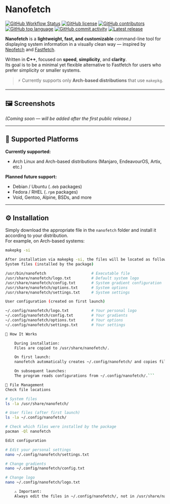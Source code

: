 # Nanofetch

[![GitHub Workflow Status](https://img.shields.io/github/actions/workflow/status/runrakali/nanofetch/ci.yml)](https://github.com/runrakali/nanofetch/actions)
[![GitHub license](https://img.shields.io/github/license/runrakali/nanofetch)](LICENSE)
[![GitHub contributors](https://img.shields.io/github/contributors/runrakali/nanofetch)](https://github.com/runrakali/nanofetch/graphs/contributors)
[![GitHub top language](https://img.shields.io/github/languages/top/runrakali/nanofetch?logo=c)](https://github.com/runrakali/nanofetch)
[![GitHub commit activity](https://img.shields.io/github/commit-activity/m/runrakali/nanofetch)](https://github.com/runrakali/nanofetch/commits)
[![Latest release](https://img.shields.io/github/v/release/runrakali/nanofetch?logo=github)](https://github.com/runrakali/nanofetch/releases)

**Nanofetch** is a **lightweight, fast, and customizable** command-line tool for displaying system information in a visually clean way — inspired by [Neofetch](https://github.com/dylanaraps/neofetch) and [Fastfetch](https://github.com/fastfetch-cli/fastfetch).

Written in **C++**, focused on **speed**, **simplicity**, and **clarity**.  
Its goal is to be a minimal yet flexible alternative to Fastfetch for users who prefer simplicity or smaller systems.

> ⚡ Currently supports only **Arch-based distributions** that use `makepkg`.

---

## 🖼️ Screenshots

_(Coming soon — will be added after the first public release.)_

---

## 🧩 Supported Platforms

**Currently supported:**
- Arch Linux and Arch-based distributions (Manjaro, EndeavourOS, Artix, etc.)

**Planned future support:**
- Debian / Ubuntu (`.deb` packages)
- Fedora / RHEL (`.rpm` packages)
- Void, Gentoo, Alpine, BSDs, and more

---

## ⚙️ Installation

Simply download the appropriate file in the `nanofetch` folder and install it according to your distribution.  
For example, on Arch-based systems:

```bash
makepkg -si

After installation via makepkg -si, the files will be located as follows:
System files (installed by the package)

/usr/bin/nanofetch                    # Executable file
/usr/share/nanofetch/logo.txt         # Default system logo
/usr/share/nanofetch/config.txt       # System gradient configuration
/usr/share/nanofetch/options.txt      # System options
/usr/share/nanofetch/settings.txt     # System settings

User configuration (created on first launch)

~/.config/nanofetch/logo.txt          # Your personal logo
~/.config/nanofetch/config.txt        # Your gradients
~/.config/nanofetch/options.txt       # Your options
~/.config/nanofetch/settings.txt      # Your settings

🧠 How It Works

    During installation:
    Files are copied to /usr/share/nanofetch/.

    On first launch:
    nanofetch automatically creates ~/.config/nanofetch/ and copies files from /usr/share/nanofetch/ into it.

    On subsequent launches:
    The program reads configurations from ~/.config/nanofetch/.```

📂 File Management
Check file locations

# System files
ls -la /usr/share/nanofetch/

# User files (after first launch)
ls -la ~/.config/nanofetch/

# Check which files were installed by the package
pacman -Ql nanofetch

Edit configuration

# Edit your personal settings
nano ~/.config/nanofetch/settings.txt

# Change gradients
nano ~/.config/nanofetch/config.txt

# Change logo
nano ~/.config/nanofetch/logo.txt

    ⚠️ Important:
    Always edit the files in ~/.config/nanofetch/, not in /usr/share/nanofetch/, because system files are overwritten on updates.
